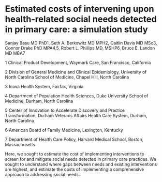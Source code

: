 # Estimated costs of intervening upon health-related social needs detected in primary care: a simulation study
 
Sanjay Basu MD PhD1, Seth A. Berkowitz MD MPH2, Caitlin Davis MD MSc3, Connor Drake PhD MPA4,5, Robert L. Phillips MD, MSHP6, Bruce E. Landon MD MBA7
 
1 Clinical Product Development, Waymark Care, San Francisco, California

2 Division of General Medicine and Clinical Epidemiology, University of North Carolina School of Medicine, Chapel Hill, North Carolina

3 Inova Health System, Fairfax, Virginia

4 Department of Population Health Sciences, Duke University School of Medicine, Durham, North Carolina

5 Center of Innovation to Accelerate Discovery and Practice Transformation, Durham Veterans Affairs Health Care System, Durham, North Carolina

6 American Board of Family Medicine, Lexington, Kentucky

7 Department of Health Care Policy, Harvard Medical School, Boston, Massachusetts


Here, we sought to estimate the cost of implementing interventions to screen for and mitigate social needs detected in primary care practices. We sought to understand where gaps between needs and existing interventions are highest, and estimate the costs of implementing a comprehensive approach to addressing social needs.
